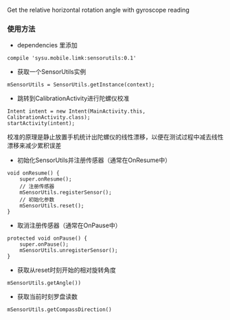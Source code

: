 Get the relative horizontal rotation angle with gyroscope reading

### 使用方法
- dependencies 里添加
```
compile 'sysu.mobile.limk:sensorutils:0.1'
```

- 获取一个SensorUtils实例
```
mSensorUtils = SensorUtils.getInstance(context);
```

- 跳转到CalibrationActivity进行陀螺仪校准
```
Intent intent = new Intent(MainActivity.this, CalibrationActivity.class);
startActivity(intent);
``` 
校准的原理是静止放置手机统计出陀螺仪的线性漂移，以便在测试过程中减去线性漂移来减少累积误差

- 初始化SensorUtils并注册传感器（通常在OnResume中）
```
void onResume() {
    super.onResume();
    // 注册传感器
    mSensorUtils.registerSensor();
    // 初始化参数
    mSensorUtils.reset();
}
```
- 取消注册传感器（通常在OnPause中）
```
protected void onPause() {
    super.onPause();
    mSensorUtils.unregisterSensor();
}
```

- 获取从reset时刻开始的相对旋转角度
```
mSensorUtils.getAngle())
```

- 获取当前时刻罗盘读数
```
mSensorUtils.getCompassDirection()
```

